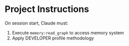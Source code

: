 # Project Instructions

On session start, Claude must:

1. Execute `memory:read_graph` to access memory system
2. Apply DEVELOPER profile methodology
